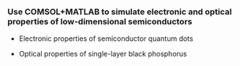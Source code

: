 ### Use COMSOL+MATLAB to simulate electronic and optical properties of low-dimensional semiconductors

- Electronic properties of semiconductor quantum dots 

- Optical properties of single-layer black phosphorus